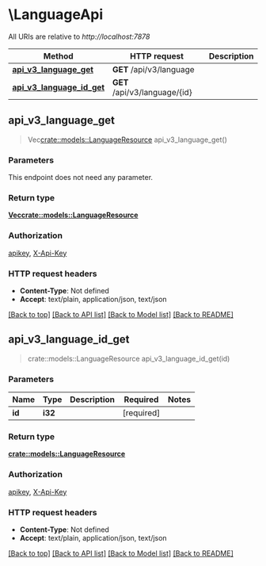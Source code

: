 # \LanguageApi

All URIs are relative to *http://localhost:7878*

Method | HTTP request | Description
------------- | ------------- | -------------
[**api_v3_language_get**](LanguageApi.md#api_v3_language_get) | **GET** /api/v3/language | 
[**api_v3_language_id_get**](LanguageApi.md#api_v3_language_id_get) | **GET** /api/v3/language/{id} | 



## api_v3_language_get

> Vec<crate::models::LanguageResource> api_v3_language_get()


### Parameters

This endpoint does not need any parameter.

### Return type

[**Vec<crate::models::LanguageResource>**](LanguageResource.md)

### Authorization

[apikey](../README.md#apikey), [X-Api-Key](../README.md#X-Api-Key)

### HTTP request headers

- **Content-Type**: Not defined
- **Accept**: text/plain, application/json, text/json

[[Back to top]](#) [[Back to API list]](../README.md#documentation-for-api-endpoints) [[Back to Model list]](../README.md#documentation-for-models) [[Back to README]](../README.md)


## api_v3_language_id_get

> crate::models::LanguageResource api_v3_language_id_get(id)


### Parameters


Name | Type | Description  | Required | Notes
------------- | ------------- | ------------- | ------------- | -------------
**id** | **i32** |  | [required] |

### Return type

[**crate::models::LanguageResource**](LanguageResource.md)

### Authorization

[apikey](../README.md#apikey), [X-Api-Key](../README.md#X-Api-Key)

### HTTP request headers

- **Content-Type**: Not defined
- **Accept**: text/plain, application/json, text/json

[[Back to top]](#) [[Back to API list]](../README.md#documentation-for-api-endpoints) [[Back to Model list]](../README.md#documentation-for-models) [[Back to README]](../README.md)

